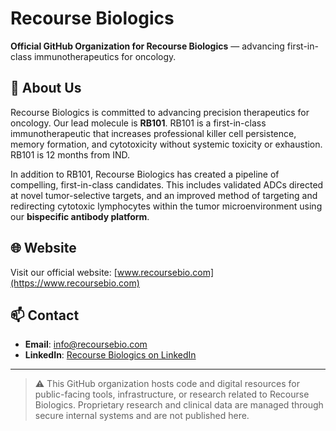 # Recourse Biologics

**Official GitHub Organization for Recourse Biologics** — advancing first-in-class immunotherapeutics for oncology.

## 🧬 About Us

Recourse Biologics is committed to advancing precision therapeutics for oncology. Our lead molecule is **RB101**. RB101 is a first-in-class immunotherapeutic that increases professional killer cell persistence, memory formation, and cytotoxicity without systemic toxicity or exhaustion. RB101 is 12 months from IND.

In addition to RB101, Recourse Biologics has created a pipeline of compelling, first-in-class candidates. This includes validated ADCs directed at novel tumor-selective targets, and an improved method of targeting and redirecting cytotoxic lymphocytes within the tumor microenvironment using our **bispecific antibody platform**.


## 🌐 Website

Visit our official website: [www.recoursebio.com](https://www.recoursebio.com)

## 📫 Contact

- **Email**: [info@recoursebio.com](mailto:info@recoursebio.com)
- **LinkedIn**: [Recourse Biologics on LinkedIn](https://www.linkedin.com/company/recourse-biology/)

---

> ⚠️ This GitHub organization hosts code and digital resources for public-facing tools, infrastructure, or research related to Recourse Biologics. Proprietary research and clinical data are managed through secure internal systems and are not published here.
